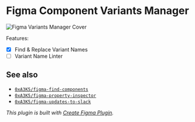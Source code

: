 # Figma Component Variants Manager

![Figma Variants Manager Cover](https://raw.githubusercontent.com/0xA3K5/figma-variants-manager/main/assets/cover.png)

Features:

- [x] Find & Replace Variant Names
- [ ] Variant Name Linter

## See also

- [`0xA3K5/figma-find-components`](https://github.com/0xA3K5/figma-find-components)
- [`0xA3K5/figma-property-inspector`](https://github.com/0xA3K5/figma-property-inspector)
- [`0xA3K5/figma-updates-to-slack`](https://github.com/0xA3K5/figma-updates-to-slack)

_This plugin is built with [Create Figma Plugin](https://yuanqing.github.io/create-figma-plugin/)._
